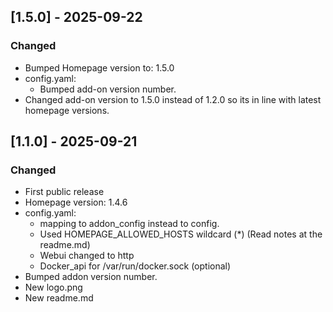 ## [1.5.0] - 2025-09-22

### Changed

- Bumped Homepage version to: 1.5.0
- config.yaml:
  - Bumped add-on version number.
- Changed add-on version to 1.5.0 instead of 1.2.0 so its in line with latest homepage versions.

## [1.1.0] - 2025-09-21

### Changed

- First public release
- Homepage version: 1.4.6
- config.yaml:
  - mapping to addon_config instead to config.
  - Used HOMEPAGE_ALLOWED_HOSTS wildcard (*) (Read notes at the readme.md)
  - Webui changed to http
  - Docker_api for /var/run/docker.sock (optional)
- Bumped addon version number.
- New logo.png
- New readme.md
